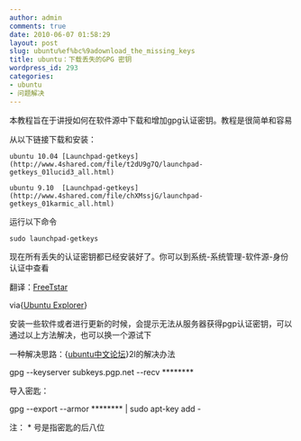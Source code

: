 ```yaml
---
author: admin
comments: true
date: 2010-06-07 01:58:29
layout: post
slug: ubuntu%ef%bc%9adownload_the_missing_keys
title: ubuntu：下载丢失的GPG 密钥
wordpress_id: 293
categories:
- ubuntu
- 问题解决
---
```


本教程旨在于讲授如何在软件源中下载和增加gpg认证密钥。教程是很简单和容易

从以下链接下载和安装：

    ubuntu 10.04 [Launchpad-getkeys](http://www.4shared.com/file/t2dU9g7Q/launchpad-getkeys_01lucid3_all.html)

    ubuntu 9.10  [Launchpad-getkeys](http://www.4shared.com/file/chXMssjG/launchpad-getkeys_01karmic_all.html) 

运行以下命令 

    sudo launchpad-getkeys

现在所有丢失的认证密钥都已经安装好了。你可以到系统-系统管理-软件源-身份认证中查看

翻译：[FreeTstar](http://www.freetstar.tcom)

via{[Ubuntu Explorer](http://ubuntuexplore.blogspot.com/2010/05/ubuntu-how-to-download-missing-gpg-key.html)}

 安装一些软件或者进行更新的时候，会提示无法从服务器获得pgp认证密钥，可以通过以上方法解决，也可以换一个源试下

 一种解决思路：{[ubuntu中文论坛](http://forum.ubuntu.org.cn/viewtopic.php?f=77&t=182819)}2l的解决办法

   gpg --keyserver subkeys.pgp.net --recv ********  

   导入密匙：  

   gpg --export --armor ******** | sudo apt-key add -  

   注： * 号是指密匙的后八位

